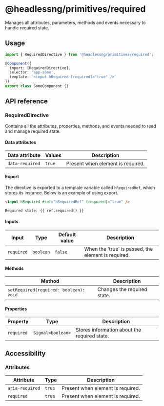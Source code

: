# @headlessng/primitives/required

Manages all attributes, parameters, methods and events necessary to handle required state.

## Usage

```typescript
import { RequiredDirective } from '@headlessng/primitives/required';

@Component({
  import: [RequiredDirective],
  selector: 'app-some',
  template: `<input hRequired [required]="true" />`
})
export class SomeComponent {}
```

## API reference

### RequiredDirective

Contains all the attributes, properties, methods, and events needed to read and manage required state.

#### Data attributes

| Data attribute  | Values | Description                       |
| --------------- | ------ | --------------------------------- |
| `data-required` | `true` | Present when element is required. |

#### Export

The directive is exported to a template variable called `hRequiredRef`, which stores its instance. Below is an example of using export.

```html
<input hRequired #ref="hRequiredRef" [required]="true" />

Required state: {{ ref.required() }}
```

#### Inputs

| Input      | Type      | Default value | Description                                         |
| ---------- | --------- | ------------- | --------------------------------------------------- |
| `required` | `boolean` | `false`       | When the 'true' is passed, the element is required. |

#### Methods

| Method                                 | Description                 |
| -------------------------------------- | --------------------------- |
| `setRequired(required: boolean): void` | Changes the required state. |

#### Properties

| Property   | Type              | Description                                  |
| ---------- | ----------------- | -------------------------------------------- |
| `required` | `Signal<boolean>` | Stores information about the required state. |

## Accessibility

### Attributes

| Attribute       | Type   | Description                       |
| --------------- | ------ | --------------------------------- |
| `aria-required` | `true` | Present when element is required. |
| `required`      | `true` | Present when element is required. |
